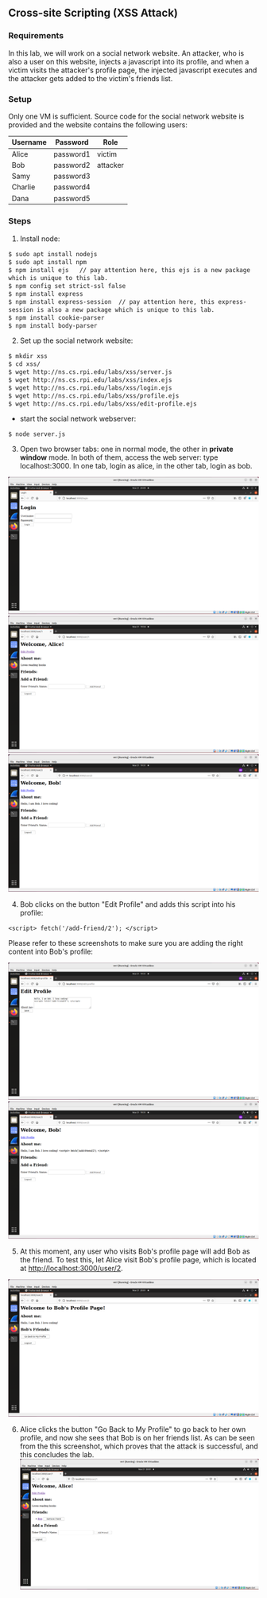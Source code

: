 ## Cross-site Scripting (XSS Attack)

### Requirements 

In this lab, we will work on a social network website. An attacker, who is also a user on this website, injects a javascript into its profile, and when a victim visits the attacker's profile page, the injected javascript executes and the attacker gets added to the victim's friends list.

### Setup

Only one VM is sufficient. Source code for the social network website is provided and the website contains the following users:

|  Username |  Password   |  Role    |
|-----------|-------------|----------|
|  Alice    |  password1  | victim   |
|  Bob      |  password2  | attacker |
|  Samy     |  password3  |          |
|  Charlie  |  password4  |          |
|  Dana     |  password5  |          |

### Steps

1. Install node:

```console
$ sudo apt install nodejs
$ sudo apt install npm
$ npm install ejs	// pay attention here, this ejs is a new package which is unique to this lab.
$ npm config set strict-ssl false
$ npm install express
$ npm install express-session  // pay attention here, this express-session is also a new package which is unique to this lab.
$ npm install cookie-parser
$ npm install body-parser
```

2. Set up the social network website:

```console
$ mkdir xss
$ cd xss/
$ wget http://ns.cs.rpi.edu/labs/xss/server.js
$ wget http://ns.cs.rpi.edu/labs/xss/index.ejs
$ wget http://ns.cs.rpi.edu/labs/xss/login.ejs
$ wget http://ns.cs.rpi.edu/labs/xss/profile.ejs
$ wget http://ns.cs.rpi.edu/labs/xss/edit-profile.ejs
```

- start the social network webserver:
```console
$ node server.js
```

3. Open two browser tabs: one in normal mode, the other in **private window** mode. In both of them, access the web server: type localhost:3000. In one tab, login as alice, in the other tab, login as bob.

![alt text](images/lab-xss-login-page.png "Lab xss login page")
![alt text](images/lab-xss-alice-profile.png "Lab xss alice profile")
![alt text](images/lab-xss-bob-profile.png "Lab xss bob profile")

4. Bob clicks on the button "Edit Profile" and adds this script into his profile:

```console
<script> fetch('/add-friend/2'); </script>
``` 

Please refer to these screenshots to make sure you are adding the right content into Bob's profile:

![alt text](images/lab-xss-bob-inject-p1.png "Lab xss attacker injecting script")
![alt text](images/lab-xss-bob-inject-p2.png "Lab xss attacker injecting script")

5. At this moment, any user who visits Bob's profile page will add Bob as the friend. To test this, let Alice visit Bob's profile page, which is located at [http://localhost:3000/user/2](http://localhost:3000/user/2).

![alt text](images/lab-xss-view-bob-profile.png "Lab xss view bob's profile")

6. Alice clicks the button "Go Back to My Profile" to go back to her own profile, and now she sees that Bob is on her friends list. As can be seen from the this screenshot, which proves that the attack is successful, and this concludes the lab.
![alt text](images/lab-xss-attack-success.png "Lab xss attack success")
